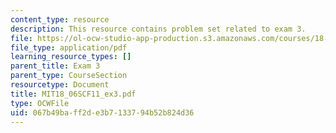 ```yaml
---
content_type: resource
description: This resource contains problem set related to exam 3.
file: https://ol-ocw-studio-app-production.s3.amazonaws.com/courses/18-06sc-linear-algebra-fall-2011/067b49baff2de3b7133794b52b824d36_MIT18_06SCF11_ex3.pdf
file_type: application/pdf
learning_resource_types: []
parent_title: Exam 3
parent_type: CourseSection
resourcetype: Document
title: MIT18_06SCF11_ex3.pdf
type: OCWFile
uid: 067b49ba-ff2d-e3b7-1337-94b52b824d36
---
```

